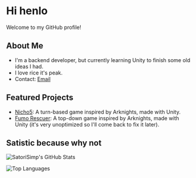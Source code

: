 # Hi henlo

Welcome to my GitHub profile!

## About Me
- I'm a backend developer, but currently learning Unity to finish some old ideas I had.
- I love rice it's peak.
- Contact: [Email](kimnguu2743@gmail.com)
  
## Featured Projects
- [Nicho5](https://github.com/SatoriSimp/Nicho5_Releases): A turn-based game inspired by Arknights, made with Unity.
- [Fumo Rescuer](https://github.com/SatoriSimp/Fumo-Rescuer): A top-down game inspired by Arknights, made with Unity (it's very unoptimized so I'll come back to fix it later).

## Satistic because why not
![SatoriSimp's GitHub Stats](https://github-readme-stats.vercel.app/api?username=SatoriSimp&show_icons=true&theme=radical)

![Top Languages](https://github-readme-stats.vercel.app/api/top-langs/?username=SatoriSimp&layout=compact&theme=radical)
